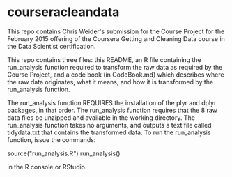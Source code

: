 # courseracleandata

This repo contains Chris Weider's submission for the Course Project for the February 2015 offering of the Coursera Getting and Cleaning Data course in the Data Scientist certification.

This repo contains three files: this README, an R file containing the run_analysis function required to transform the raw data as required by the Course Project, and a code book (in CodeBook.md) which describes where the raw data originates, what it means, and how it is transformed by the run_analysis function. 

The run_analysis function REQUIRES the installation of the plyr and dplyr packages, in that order. The run_analysis function requires that the 8 raw data files be unzipped and available in the working directory. The run_analysis function takes no arguments, and outputs a text file called tidydata.txt that contains the transformed data. To run the run_analysis function, issue the commands:

source("run_analysis.R")
run_analysis()

in the R console or RStudio.